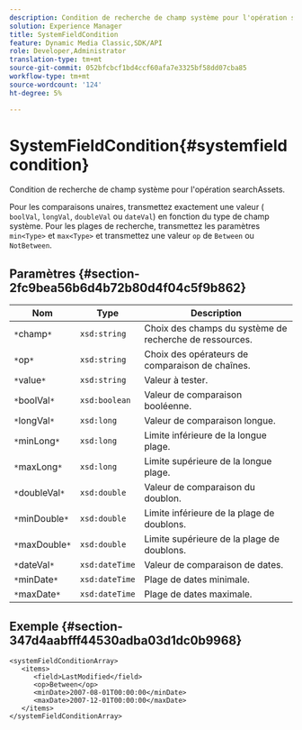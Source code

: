 ```yaml
---
description: Condition de recherche de champ système pour l'opération searchAssets.
solution: Experience Manager
title: SystemFieldCondition
feature: Dynamic Media Classic,SDK/API
role: Developer,Administrator
translation-type: tm+mt
source-git-commit: 052bfcbcf1bd4ccf60afa7e3325bf58dd07cba85
workflow-type: tm+mt
source-wordcount: '124'
ht-degree: 5%

---
```



# SystemFieldCondition{#systemfieldcondition}

Condition de recherche de champ système pour l&#39;opération searchAssets.

Pour les comparaisons unaires, transmettez exactement une valeur ( `boolVal`, `longVal`, `doubleVal` ou `dateVal`) en fonction du type de champ système. Pour les plages de recherche, transmettez les paramètres `min<Type>` et `max<Type>` et transmettez une valeur `op` de `Between` ou `NotBetween`.

## Paramètres {#section-2fc9bea56b6d4b72b80d4f04c5f9b862}

| Nom | Type | Description |
|---|---|---|
| `*`champ`*` | `xsd:string` | Choix des champs du système de recherche de ressources. |
| `*`op`*` | `xsd:string` | Choix des opérateurs de comparaison de chaînes. |
| `*`value`*` | `xsd:string` | Valeur à tester. |
| `*`boolVal`*` | `xsd:boolean` | Valeur de comparaison booléenne. |
| `*`longVal`*` | `xsd:long` | Valeur de comparaison longue. |
| `*`minLong`*` | `xsd:long` | Limite inférieure de la longue plage. |
| `*`maxLong`*` | `xsd:long` | Limite supérieure de la longue plage. |
| `*`doubleVal`*` | `xsd:double` | Valeur de comparaison du doublon. |
| `*`minDouble`*` | `xsd:double` | Limite inférieure de la plage de doublons. |
| `*`maxDouble`*` | `xsd:double` | Limite supérieure de la plage de doublons. |
| `*`dateVal`*` | `xsd:dateTime` | Valeur de comparaison de dates. |
| `*`minDate`*` | `xsd:dateTime` | Plage de dates minimale. |
| `*`maxDate`*` | `xsd:dateTime` | Plage de dates maximale. |

## Exemple {#section-347d4aabfff44530adba03d1dc0b9968}

```
<systemFieldConditionArray>
   <items>
      <field>LastModified</field>
      <op>Between</op>
      <minDate>2007-08-01T00:00:00</minDate>
      <maxDate>2007-12-01T00:00:00</maxDate>
   </items>
</systemFieldConditionArray>
```

